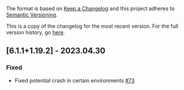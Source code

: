 The format is based on [Keep a Changelog](http://keepachangelog.com/en/1.0.0/) and this project adheres to [Semantic Versioning](http://semver.org/spec/v2.0.0.html).

This is a copy of the changelog for the most recent version. For the full version history, go [here](https://github.com/illusivesoulworks/elytraslot/blob/1.19.x/CHANGELOG.md).

## [6.1.1+1.19.2] - 2023.04.30
### Fixed
- Fixed potential crash in certain environments [#73](https://github.com/illusivesoulworks/elytraslot/issues/73)
